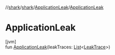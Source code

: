 //[shark](../../../index.md)/[shark](../index.md)/[ApplicationLeak](index.md)/[ApplicationLeak](-application-leak.md)

# ApplicationLeak

[jvm]\
fun [ApplicationLeak](-application-leak.md)(leakTraces: [List](https://kotlinlang.org/api/latest/jvm/stdlib/kotlin.collections/-list/index.html)&lt;[LeakTrace](../-leak-trace/index.md)&gt;)

